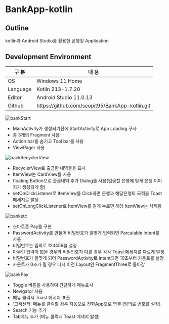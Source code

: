 # BankApp-kotlin

## Outline

kotlin과 Android Studio를 활용한 폰뱅킹 Application

## Development Environment 

| 구 분 | 내 용 |
| --- | --- |
| OS | Windows 11 Home |
| Language | Kotlin 213-1.7.20 |
| Editor | Android Studio 11.0.13 |
| Github | https://github.com/seopit95/BankApp-kotlin.git |

![bankStart](https://user-images.githubusercontent.com/115531849/201670928-26a37a4b-d272-4922-9a27-dd92c4664281.gif)
- MainActivity가 생성되기전에 StartActivity로 App Loading 구사
- 총 3개의 Fragment 사용
- Action bar를 숨기고 Tool bar를 사용
- ViewPager 사용

![backRecyclerView](https://user-images.githubusercontent.com/115531849/201671012-eb49395e-b8d4-49ee-af57-846c89ce6047.gif)
- RecyclerView로 출금한 내역들을 표시
- ItemView는 CardView를 사용
- floating Button으로 출금내역 추가 Dialog를 사용(입금할 은행에 맞게 은행 이미지가 생성되게 함)
- setOnClickListener로 ItemView를 Click하면 은행과 해당은행의 국적을 Toast메세지로 발생
- setOnLongClickListener로 ItemView를 길게 누르면 해당 ItemView는 삭제됨

![banketc](https://user-images.githubusercontent.com/115531849/201670937-3709e489-4a28-494b-911c-2d9ef784b78d.gif)
- 스마트폰 Pay를 구현
- PasswordActivity를 만들어 비밀번호가 알맞게 입력되면 Parcalable Intent를 사용
- 비밀번호는 임의로 123456을 설정
- 아무런 입력이 없을 경우와 비밀번호가 다를 경우 각각 Toast 메세지를 다르게 발생
- 비밀번호가 알맞게 되어 PasswordActivity로 intent되면 10초부터 카운트를 설정
- 카운트가 0초가 될 경우 다시 이전 Layout인 FragmentThree로 돌아감

![bankPay](https://user-images.githubusercontent.com/115531849/201670965-0d79cd0e-a505-4941-87e3-935260280c72.gif)
- Toggle 버튼을 사용하여 간단하게 메뉴표시
- Nevigator 사용
- 메뉴 클릭시 Toast 메시지 표출
- '고객센터' 메뉴를 클릭할 경우 자동으로 전화App으로 연결 (임의로 번호를 설정)
- Search 기능 추가
- Tab메뉴 추가 (메뉴 클릭시 Toast 메세지 발생)
